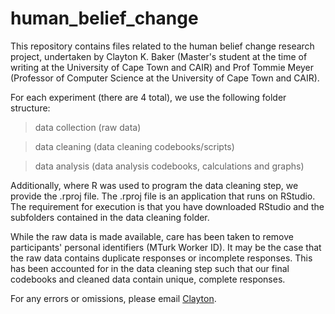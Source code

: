 # human_belief_change

This repository contains files related to the human belief change research project, undertaken by Clayton K. Baker (Master's student at the time of writing at the University of Cape Town and CAIR) and Prof Tommie Meyer (Professor of Computer Science at the University of Cape Town and CAIR).

For each experiment (there are 4 total), we use the following folder structure:
> data collection (raw data)

> data cleaning (data cleaning codebooks/scripts)

> data analysis (data analysis codebooks, calculations and graphs)

Additionally, where R was used to program the data cleaning step, we provide the .rproj file. The .rproj file is an application that runs on RStudio. The requirement for execution is that you have downloaded RStudio and the subfolders contained in the data cleaning folder.

While the raw data is made available, care has been taken to remove participants' personal identifiers (MTurk Worker ID). It may be the case that the raw data contains duplicate responses or incomplete responses. This has been accounted for in the data cleaning step such that our final codebooks and cleaned data contain unique, complete responses. 

For any errors or omissions, please email <a href="mailto:clayton.baker@uct.ac.za">Clayton</a>.
